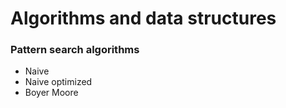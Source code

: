 # Algorithms and data structures

### Pattern search algorithms
- Naive
- Naive optimized
- Boyer Moore
